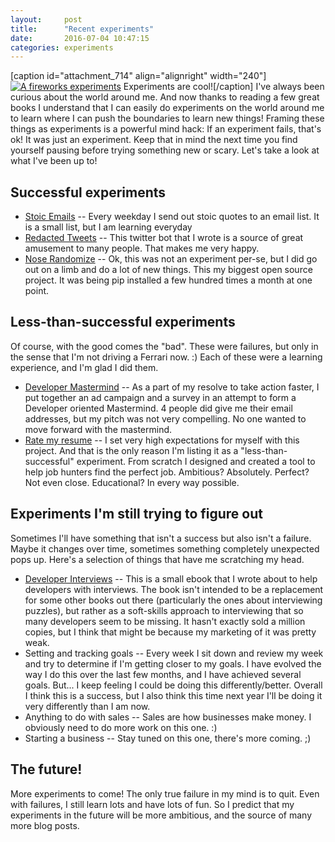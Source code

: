 ```yaml
---
layout:     post
title:      "Recent experiments"
date:       2016-07-04 10:47:15
categories: experiments
---
```

[caption id="attachment_714" align="alignright" width="240"][![A fireworks experiments](https://ironboundsoftware.com/blog/wp-content/uploads/2016/06/7432974168_765d1f6d1a_m.jpg)](https://ironboundsoftware.com/blog/wp-content/uploads/2016/06/7432974168_765d1f6d1a_m.jpg) Experiments are cool![/caption] I've always been curious about the world around me. And now thanks to reading a few great books I understand that I can easily do experiments on the world around me to learn where I can push the boundaries to learn new things! Framing these things as experiments is a powerful mind hack: If an experiment fails, that's ok! It was just an experiment. Keep that in mind the next time you find yourself pausing before trying something new or scary. Let's take a look at what I've been up to! 

## Successful experiments

  * [Stoic Emails](http://eepurl.com/b5zwSL) \-- Every weekday I send out stoic quotes to an email list. It is a small list, but I am learning everyday
  * [Redacted Tweets](https://twitter.com/redactedtweet) \-- This twitter bot that I wrote is a source of great amusement to many people. That makes me very happy.
  * [Nose Randomize](https://github.com/nloadholtes/nose-randomize) \-- Ok, this was not an experiment per-se, but I did go out on a limb and do a lot of new things. This my biggest open source project. It was being pip installed a few hundred times a month at one point.



## Less-than-successful experiments

Of course, with the good comes the "bad". These were failures, but only in the sense that I'm not driving a Ferrari now. :) Each of these were a learning experience, and I'm glad I did them. 

  * [Developer Mastermind](https://ironboundsoftware.com/blog/2016/06/20/developer-mastermind/) \-- As a part of my resolve to take action faster, I put together an ad campaign and a survey in an attempt to form a Developer oriented Mastermind. 4 people did give me their email addresses, but my pitch was not very compelling. No one wanted to move forward with the mastermind.
  * [Rate my resume](http://ratemyresume.ironboundsoftware.com/) \-- I set very high expectations for myself with this project. And that is the only reason I'm listing it as a "less-than-successful" experiment. From scratch I designed and created a tool to help job hunters find the perfect job. Ambitious? Absolutely. Perfect? Not even close. Educational? In every way possible.



## Experiments I'm still trying to figure out

Sometimes I'll have something that isn't a success but also isn't a failure. Maybe it changes over time, sometimes something completely unexpected pops up. Here's a selection of things that have me scratching my head. 

  * [Developer Interviews](https://ironboundsoftware.com/blog/2016/05/23/announcing-developer-interviews/) \-- This is a small ebook that I wrote about to help developers with interviews. The book isn't intended to be a replacement for some other books out there (particularly the ones about interviewing puzzles), but rather as a soft-skills approach to interviewing that so many developers seem to be missing. It hasn't exactly sold a million copies, but I think that might be because my marketing of it was pretty weak.
  * Setting and tracking goals -- Every week I sit down and review my week and try to determine if I'm getting closer to my goals. I have evolved the way I do this over the last few months, and I have achieved several goals. But... I keep feeling I could be doing this differently/better. Overall I think this is a success, but I also think this time next year I'll be doing it very differently than I am now.
  * Anything to do with sales -- Sales are how businesses make money. I obviously need to do more work on this one. :)
  * Starting a business -- Stay tuned on this one, there's more coming. ;)



## The future!

More experiments to come! The only true failure in my mind is to quit. Even with failures, I still learn lots and have lots of fun. So I predict that my experiments in the future will be more ambitious, and the source of many more blog posts.
